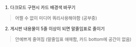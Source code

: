 1. 다크모드 구현시 카드 배경색 바꾸기 
 > 어쩔 수 없이 미디어 쿼리사용해야함 (공부중)

2. 게시판 내용물이 5줄 이상이 되면 말줄임표로 줄이기
> 안예쁘게 줄여짐 (말줄임표 애매함, 카드 bottom에 공간이 없음)